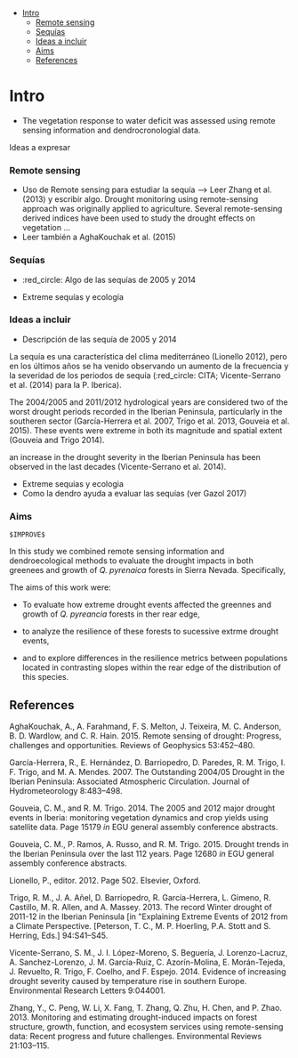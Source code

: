 -   [Intro](#intro)
    -   [Remote sensing](#remote-sensing)
    -   [Sequías](#sequias)
    -   [Ideas a incluir](#ideas-a-incluir)
    -   [Aims](#aims)
    -   [References](#references)

Intro
=====

-   The vegetation response to water deficit was assessed using remote sensing information and dendrocronologial data.

Ideas a expresar

### Remote sensing

-   Uso de Remote sensing para estudiar la sequía --&gt; Leer Zhang et al. (2013) y escribir algo. Drought monitoring using remote-sensing approach was originally applied to agriculture. Several remote-sensing derived indices have been used to study the drought effects on vegetation ...
-   Leer también a AghaKouchak et al. (2015)

### Sequías

-   :red\_circle: Algo de las sequías de 2005 y 2014

-   Extreme sequías y ecología

### Ideas a incluir

-   Descripción de las sequía de 2005 y 2014

La sequía es una característica del clima mediterráneo (Lionello 2012), pero en los últimos años se ha venido observando un aumento de la frecuencia y la severidad de los periodos de sequía (:red\_circle: CITA; Vicente-Serrano et al. (2014) para la P. Iberica).

The 2004/2005 and 2011/2012 hydrological years are considered two of the worst drought periods recorded in the Iberian Peninsula, particularly in the southeren sector (García-Herrera et al. 2007, Trigo et al. 2013, Gouveia et al. 2015). These events were extreme in both its magnitude and spatial extent (Gouveia and Trigo 2014).

an increase in the drought severity in the Iberian Peninsula has been observed in the last decades (Vicente-Serrano et al. 2014).

-   Extreme sequias y ecologia
-   Como la dendro ayuda a evaluar las sequías (ver Gazol 2017)

### Aims

`$IMPROVE$`

In this study we combined remote sensing information and dendroecological methods to evaluate the drought impacts in both greenees and growth of *Q. pyrenaica* forests in Sierra Nevada. Specifically,

The aims of this work were:

-   To evaluate how extreme drought events affected the greennes and growth of *Q. pyreancia* forests in ther rear edge,

-   to analyze the resilience of these forests to sucessive extrme drought events,

-   and to explore differences in the resilience metrics between populations located in contrasting slopes within the rear edge of the distribution of this species.

References
----------

AghaKouchak, A., A. Farahmand, F. S. Melton, J. Teixeira, M. C. Anderson, B. D. Wardlow, and C. R. Hain. 2015. Remote sensing of drought: Progress, challenges and opportunities. Reviews of Geophysics 53:452–480.

García-Herrera, R., E. Hernández, D. Barriopedro, D. Paredes, R. M. Trigo, I. F. Trigo, and M. A. Mendes. 2007. The Outstanding 2004/05 Drought in the Iberian Peninsula: Associated Atmospheric Circulation. Journal of Hydrometeorology 8:483–498.

Gouveia, C. M., and R. M. Trigo. 2014. The 2005 and 2012 major drought events in Iberia: monitoring vegetation dynamics and crop yields using satellite data. Page 15179 *in* EGU general assembly conference abstracts.

Gouveia, C. M., P. Ramos, A. Russo, and R. M. Trigo. 2015. Drought trends in the Iberian Peninsula over the last 112 years. Page 12680 *in* EGU general assembly conference abstracts.

Lionello, P., editor. 2012. Page 502. Elsevier, Oxford.

Trigo, R. M., J. A. Añel, D. Barriopedro, R. García-Herrera, L. Gimeno, R. Castillo, M. R. Allen, and A. Massey. 2013. The record Winter drought of 2011-12 in the Iberian Peninsula \[in "Explaining Extreme Events of 2012 from a Climate Perspective. \[Peterson, T. C., M. P. Hoerling, P.A. Stott and S. Herring, Eds.\] 94:S41–S45.

Vicente-Serrano, S. M., J. I. López-Moreno, S. Beguería, J. Lorenzo-Lacruz, A. Sanchez-Lorenzo, J. M. García-Ruiz, C. Azorín-Molina, E. Morán-Tejeda, J. Revuelto, R. Trigo, F. Coelho, and F. Espejo. 2014. Evidence of increasing drought severity caused by temperature rise in southern Europe. Environmental Research Letters 9:044001.

Zhang, Y., C. Peng, W. Li, X. Fang, T. Zhang, Q. Zhu, H. Chen, and P. Zhao. 2013. Monitoring and estimating drought-induced impacts on forest structure, growth, function, and ecosystem services using remote-sensing data: Recent progress and future challenges. Environmental Reviews 21:103–115.
